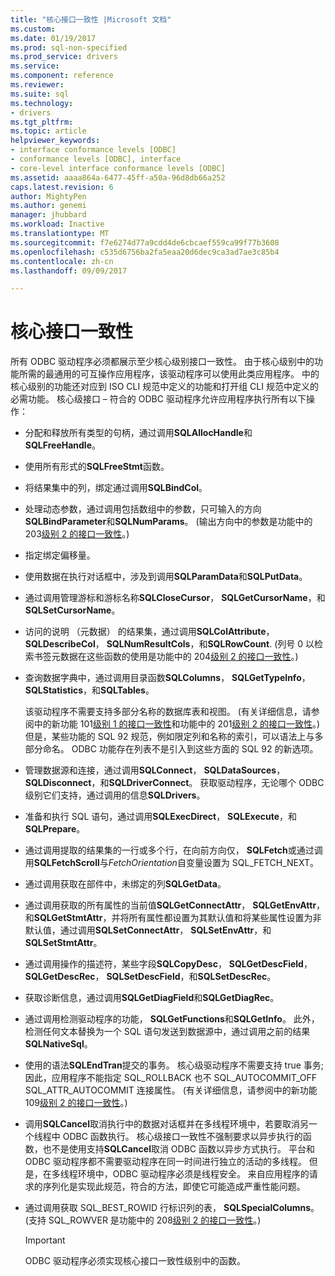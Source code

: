 ```yaml
---
title: "核心接口一致性 |Microsoft 文档"
ms.custom: 
ms.date: 01/19/2017
ms.prod: sql-non-specified
ms.prod_service: drivers
ms.service: 
ms.component: reference
ms.reviewer: 
ms.suite: sql
ms.technology:
- drivers
ms.tgt_pltfrm: 
ms.topic: article
helpviewer_keywords:
- interface conformance levels [ODBC]
- conformance levels [ODBC], interface
- core-level interface conformance levels [ODBC]
ms.assetid: aaaa864a-6477-45ff-a50a-96d8db66a252
caps.latest.revision: 6
author: MightyPen
ms.author: genemi
manager: jhubbard
ms.workload: Inactive
ms.translationtype: MT
ms.sourcegitcommit: f7e6274d77a9cdd4de6cbcaef559ca99f77b3608
ms.openlocfilehash: c535d6756ba2fa5eaa20d6dec9ca3ad7ae3c85b4
ms.contentlocale: zh-cn
ms.lasthandoff: 09/09/2017

---
```

# <a name="core-interface-conformance"></a>核心接口一致性
所有 ODBC 驱动程序必须都展示至少核心级别接口一致性。 由于核心级别中的功能所需的最通用的可互操作应用程序，该驱动程序可以使用此类应用程序。 中的核心级别的功能还对应到 ISO CLI 规范中定义的功能和打开组 CLI 规范中定义的必需功能。 核心级接口 – 符合的 ODBC 驱动程序允许应用程序执行所有以下操作：  
  
-   分配和释放所有类型的句柄，通过调用**SQLAllocHandle**和**SQLFreeHandle**。  
  
-   使用所有形式的**SQLFreeStmt**函数。  
  
-   将结果集中的列，绑定通过调用**SQLBindCol**。  
  
-   处理动态参数，通过调用包括数组中的参数，只可输入的方向**SQLBindParameter**和**SQLNumParams**。 (输出方向中的参数是功能中的 203[级别 2 的接口一致性](../../../odbc/reference/develop-app/level-2-interface-conformance.md)。)  
  
-   指定绑定偏移量。  
  
-   使用数据在执行对话框中，涉及到调用**SQLParamData**和**SQLPutData**。  
  
-   通过调用管理游标和游标名称**SQLCloseCursor**， **SQLGetCursorName**，和**SQLSetCursorName**。  
  
-   访问的说明 （元数据） 的结果集，通过调用**SQLColAttribute**， **SQLDescribeCol**， **SQLNumResultCols**，和**SQLRowCount**. (列号 0 以检索书签元数据在这些函数的使用是功能中的 204[级别 2 的接口一致性](../../../odbc/reference/develop-app/level-2-interface-conformance.md)。)  
  
-   查询数据字典中，通过调用目录函数**SQLColumns**， **SQLGetTypeInfo**， **SQLStatistics**，和**SQLTables**。  
  
     该驱动程序不需要支持多部分名称的数据库表和视图。 (有关详细信息，请参阅中的新功能 101[级别 1 的接口一致性](../../../odbc/reference/develop-app/level-1-interface-conformance.md)和功能中的 201[级别 2 的接口一致性](../../../odbc/reference/develop-app/level-2-interface-conformance.md)。)但是，某些功能的 SQL 92 规范，例如限定列和名称的索引，可以语法上与多部分命名。 ODBC 功能存在列表不是引入到这些方面的 SQL 92 的新选项。  
  
-   管理数据源和连接，通过调用**SQLConnect**， **SQLDataSources**， **SQLDisconnect**，和**SQLDriverConnect**。 获取驱动程序，无论哪个 ODBC 级别它们支持，通过调用的信息**SQLDrivers**。  
  
-   准备和执行 SQL 语句，通过调用**SQLExecDirect**， **SQLExecute**，和**SQLPrepare**。  
  
-   通过调用提取的结果集的一行或多个行，在向前方向仅， **SQLFetch**或通过调用**SQLFetchScroll**与*FetchOrientation*自变量设置为 SQL_FETCH_NEXT。  
  
-   通过调用获取在部件中，未绑定的列**SQLGetData**。  
  
-   通过调用获取的所有属性的当前值**SQLGetConnectAttr**， **SQLGetEnvAttr**，和**SQLGetStmtAttr**，并将所有属性都设置为其默认值和将某些属性设置为非默认值，通过调用**SQLSetConnectAttr**， **SQLSetEnvAttr**，和**SQLSetStmtAttr**。  
  
-   通过调用操作的描述符，某些字段**SQLCopyDesc**， **SQLGetDescField**， **SQLGetDescRec**， **SQLSetDescField**，和**SQLSetDescRec**。  
  
-   获取诊断信息，通过调用**SQLGetDiagField**和**SQLGetDiagRec**。  
  
-   通过调用检测驱动程序的功能， **SQLGetFunctions**和**SQLGetInfo**。 此外，检测任何文本替换为一个 SQL 语句发送到数据源中，通过调用之前的结果**SQLNativeSql**。  
  
-   使用的语法**SQLEndTran**提交的事务。 核心级驱动程序不需要支持 true 事务;因此，应用程序不能指定 SQL_ROLLBACK 也不 SQL_AUTOCOMMIT_OFF SQL_ATTR_AUTOCOMMIT 连接属性。 (有关详细信息，请参阅中的新功能 109[级别 2 的接口一致性](../../../odbc/reference/develop-app/level-2-interface-conformance.md)。)  
  
-   调用**SQLCancel**取消执行中的数据对话框并在多线程环境中，若要取消另一个线程中 ODBC 函数执行。 核心级接口一致性不强制要求以异步执行的函数，也不是使用支持**SQLCancel**取消 ODBC 函数以异步方式执行。 平台和 ODBC 驱动程序都不需要驱动程序在同一时间进行独立的活动的多线程。 但是，在多线程环境中，ODBC 驱动程序必须是线程安全。 来自应用程序的请求的序列化是实现此规范，符合的方法，即使它可能造成严重性能问题。  
  
-   通过调用获取 SQL_BEST_ROWID 行标识列的表， **SQLSpecialColumns**。 (支持 SQL_ROWVER 是功能中的 208[级别 2 的接口一致性](../../../odbc/reference/develop-app/level-2-interface-conformance.md)。)  
  
    > [!IMPORTANT]  
    >  ODBC 驱动程序必须实现核心接口一致性级别中的函数。

